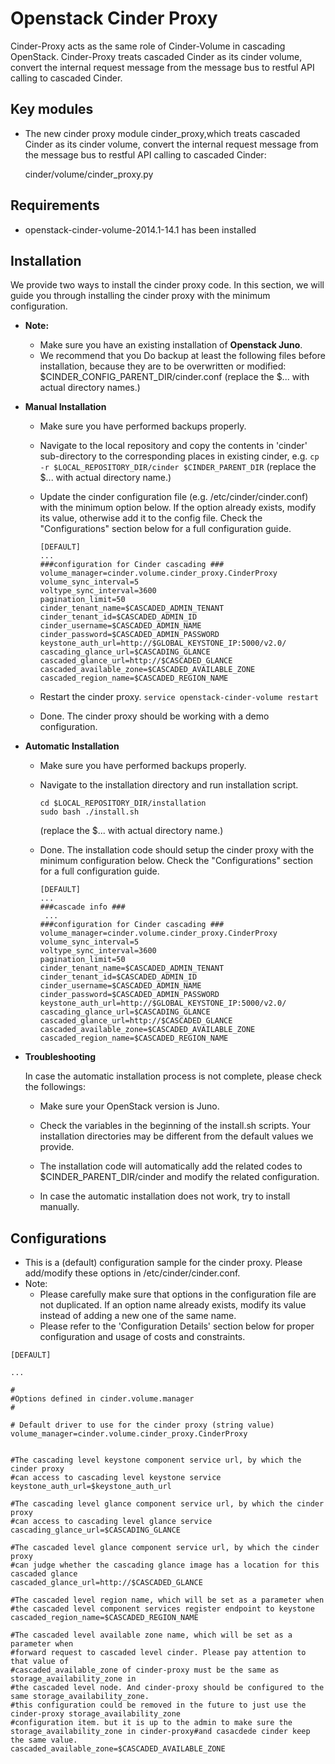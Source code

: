 Openstack Cinder Proxy
===============================

 Cinder-Proxy acts as the same role of Cinder-Volume in cascading OpenStack.
 Cinder-Proxy treats cascaded Cinder as its cinder volume,  convert the internal request message from the message bus to restful API calling to cascaded Cinder.


Key modules
-----------

* The new cinder proxy module cinder_proxy,which treats cascaded Cinder as its cinder volume,  convert the internal request message from the message bus to restful API calling to cascaded Cinder:

    cinder/volume/cinder_proxy.py

Requirements
------------
* openstack-cinder-volume-2014.1-14.1 has been installed

Installation
------------

We provide two ways to install the cinder proxy code. In this section, we will guide you through installing the cinder proxy with the minimum configuration.

* **Note:**

    - Make sure you have an existing installation of **Openstack Juno**.
    - We recommend that you Do backup at least the following files before installation, because they are to be overwritten or modified:
        $CINDER_CONFIG_PARENT_DIR/cinder.conf
        (replace the $... with actual directory names.)

* **Manual Installation**

    - Make sure you have performed backups properly.

    - Navigate to the local repository and copy the contents in 'cinder' sub-directory to the corresponding places in existing cinder, e.g.
      ```cp -r $LOCAL_REPOSITORY_DIR/cinder $CINDER_PARENT_DIR```
      (replace the $... with actual directory name.)

    - Update the cinder configuration file (e.g. /etc/cinder/cinder.conf) with the minimum option below. If the option already exists, modify its value, otherwise add it to the config file. Check the "Configurations" section below for a full configuration guide.
      ```
      [DEFAULT]
      ...
      ###configuration for Cinder cascading ###
      volume_manager=cinder.volume.cinder_proxy.CinderProxy
      volume_sync_interval=5
      voltype_sync_interval=3600
      pagination_limit=50
      cinder_tenant_name=$CASCADED_ADMIN_TENANT
      cinder_tenant_id=$CASCADED_ADMIN_ID
      cinder_username=$CASCADED_ADMIN_NAME
      cinder_password=$CASCADED_ADMIN_PASSWORD
      keystone_auth_url=http://$GLOBAL_KEYSTONE_IP:5000/v2.0/
      cascading_glance_url=$CASCADING_GLANCE
      cascaded_glance_url=http://$CASCADED_GLANCE
      cascaded_available_zone=$CASCADED_AVAILABLE_ZONE
      cascaded_region_name=$CASCADED_REGION_NAME
      ```

    - Restart the cinder proxy.
      ```service openstack-cinder-volume restart```

    - Done. The cinder proxy should be working with a demo configuration.

* **Automatic Installation**

    - Make sure you have performed backups properly.

    - Navigate to the installation directory and run installation script.
      ```
      cd $LOCAL_REPOSITORY_DIR/installation
      sudo bash ./install.sh
      ```
      (replace the $... with actual directory name.)

    - Done. The installation code should setup the cinder proxy with the minimum configuration below. Check the "Configurations" section for a full configuration guide.
      ```
      [DEFAULT]
      ...
      ###cascade info ###
       ...
      ###configuration for Cinder cascading ###
      volume_manager=cinder.volume.cinder_proxy.CinderProxy
      volume_sync_interval=5
      voltype_sync_interval=3600
      pagination_limit=50
      cinder_tenant_name=$CASCADED_ADMIN_TENANT
      cinder_tenant_id=$CASCADED_ADMIN_ID
      cinder_username=$CASCADED_ADMIN_NAME
      cinder_password=$CASCADED_ADMIN_PASSWORD
      keystone_auth_url=http://$GLOBAL_KEYSTONE_IP:5000/v2.0/
      cascading_glance_url=$CASCADING_GLANCE
      cascaded_glance_url=http://$CASCADED_GLANCE
      cascaded_available_zone=$CASCADED_AVAILABLE_ZONE
      cascaded_region_name=$CASCADED_REGION_NAME
      ```

* **Troubleshooting**

    In case the automatic installation process is not complete, please check the followings:

    - Make sure your OpenStack version is Juno.

    - Check the variables in the beginning of the install.sh scripts. Your installation directories may be different from the default values we provide.

    - The installation code will automatically add the related codes to $CINDER_PARENT_DIR/cinder and modify the related configuration.

    - In case the automatic installation does not work, try to install manually.

Configurations
--------------

* This is a (default) configuration sample for the cinder proxy. Please add/modify these options in /etc/cinder/cinder.conf.
* Note:
    - Please carefully make sure that options in the configuration file are not duplicated. If an option name already exists, modify its value instead of adding a new one of the same name.
    - Please refer to the 'Configuration Details' section below for proper configuration and usage of costs and constraints.

```
[DEFAULT]

...

#
#Options defined in cinder.volume.manager
#

# Default driver to use for the cinder proxy (string value)
volume_manager=cinder.volume.cinder_proxy.CinderProxy


#The cascading level keystone component service url, by which the cinder proxy
#can access to cascading level keystone service
keystone_auth_url=$keystone_auth_url

#The cascading level glance component service url, by which the cinder proxy
#can access to cascading level glance service
cascading_glance_url=$CASCADING_GLANCE

#The cascaded level glance component service url, by which the cinder proxy
#can judge whether the cascading glance image has a location for this cascaded glance
cascaded_glance_url=http://$CASCADED_GLANCE

#The cascaded level region name, which will be set as a parameter when
#the cascaded level component services register endpoint to keystone
cascaded_region_name=$CASCADED_REGION_NAME

#The cascaded level available zone name, which will be set as a parameter when
#forward request to cascaded level cinder. Please pay attention to that value of
#cascaded_available_zone of cinder-proxy must be the same as storage_availability_zone in
#the cascaded level node. And cinder-proxy should be configured to the same storage_availability_zone.
#this configuration could be removed in the future to just use the cinder-proxy storage_availability_zone
#configuration item. but it is up to the admin to make sure the storage_availability_zone in cinder-proxy#and casacdede cinder keep the same value.
cascaded_available_zone=$CASCADED_AVAILABLE_ZONE


